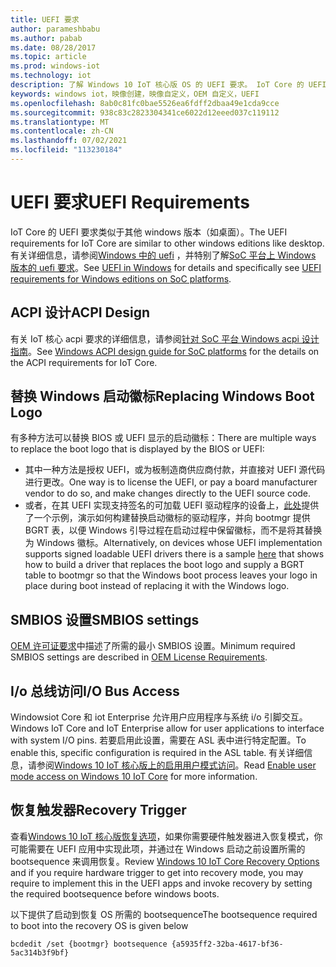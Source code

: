 ```yaml
---
title: UEFI 要求
author: parameshbabu
ms.author: pabab
ms.date: 08/28/2017
ms.topic: article
ms.prod: windows-iot
ms.technology: iot
description: 了解 Windows 10 IoT 核心版 OS 的 UEFI 要求。 IoT Core 的 UEFI 要求类似于其他 Windows 版本，如 Windows 10 桌面。
keywords: windows iot，映像创建，映像自定义，OEM 自定义，UEFI
ms.openlocfilehash: 8ab0c81fc0bae5526ea6fdff2dbaa49e1cda9cce
ms.sourcegitcommit: 938c83c2823304341ce6022d12eeed037c119112
ms.translationtype: MT
ms.contentlocale: zh-CN
ms.lasthandoff: 07/02/2021
ms.locfileid: "113230184"
---
```

# <a name="uefi-requirements"></a><span data-ttu-id="3b6ff-105">UEFI 要求</span><span class="sxs-lookup"><span data-stu-id="3b6ff-105">UEFI Requirements</span></span>

<span data-ttu-id="3b6ff-106">IoT Core 的 UEFI 要求类似于其他 windows 版本（如桌面）。</span><span class="sxs-lookup"><span data-stu-id="3b6ff-106">The UEFI requirements for IoT Core are similar to other windows editions like desktop.</span></span> <span data-ttu-id="3b6ff-107">有关详细信息，请参阅[Windows 中的 uefi](https://docs.microsoft.com/windows-hardware/drivers/bringup/uefi-in-windows) ，并特别了解[SoC 平台上 Windows 版本的 uefi 要求](https://docs.microsoft.com/windows-hardware/drivers/bringup/uefi-requirements-that-apply-to-all-windows-platforms)。</span><span class="sxs-lookup"><span data-stu-id="3b6ff-107">See [UEFI in Windows](https://docs.microsoft.com/windows-hardware/drivers/bringup/uefi-in-windows) for details and specifically see [UEFI requirements for Windows editions on SoC platforms](https://docs.microsoft.com/windows-hardware/drivers/bringup/uefi-requirements-that-apply-to-all-windows-platforms).</span></span> 

## <a name="acpi-design"></a><span data-ttu-id="3b6ff-108">ACPI 设计</span><span class="sxs-lookup"><span data-stu-id="3b6ff-108">ACPI Design</span></span>

<span data-ttu-id="3b6ff-109">有关 IoT 核心 acpi 要求的详细信息，请参阅[针对 SoC 平台 Windows acpi 设计指南](https://docs.microsoft.com/windows-hardware/drivers/bringup/windows-acpi-design-guide-for-soc-platforms)。</span><span class="sxs-lookup"><span data-stu-id="3b6ff-109">See [Windows ACPI design guide for SoC platforms](https://docs.microsoft.com/windows-hardware/drivers/bringup/windows-acpi-design-guide-for-soc-platforms) for the details on the ACPI requirements for IoT Core.</span></span>

## <a name="replacing-windows-boot-logo"></a><span data-ttu-id="3b6ff-110">替换 Windows 启动徽标</span><span class="sxs-lookup"><span data-stu-id="3b6ff-110">Replacing Windows Boot Logo</span></span>

<span data-ttu-id="3b6ff-111">有多种方法可以替换 BIOS 或 UEFI 显示的启动徽标：</span><span class="sxs-lookup"><span data-stu-id="3b6ff-111">There are multiple ways to replace the boot logo that is displayed by the BIOS or UEFI:</span></span>

* <span data-ttu-id="3b6ff-112">其中一种方法是授权 UEFI，或为板制造商供应商付款，并直接对 UEFI 源代码进行更改。</span><span class="sxs-lookup"><span data-stu-id="3b6ff-112">One way is to license the UEFI, or pay a board manufacturer vendor to do so, and make changes directly to the UEFI source code.</span></span>
* <span data-ttu-id="3b6ff-113">或者，在其 UEFI 实现支持签名的可加载 UEFI 驱动程序的设备上，[此处](https://github.com/Microsoft/MS_UEFI/tree/share/MsIoTSamples)提供了一个示例，演示如何构建替换启动徽标的驱动程序，并向 bootmgr 提供 BGRT 表，以便 Windows 引导过程在启动过程中保留徽标，而不是将其替换为 Windows 徽标。</span><span class="sxs-lookup"><span data-stu-id="3b6ff-113">Alternatively, on devices whose UEFI implementation supports signed loadable UEFI drivers there is a sample [here](https://github.com/Microsoft/MS_UEFI/tree/share/MsIoTSamples) that shows how to build a driver that replaces the boot logo and supply a BGRT table to bootmgr so that the Windows boot process leaves your logo in place during boot instead of replacing it with the Windows logo.</span></span>

## <a name="smbios-settings"></a><span data-ttu-id="3b6ff-114">SMBIOS 设置</span><span class="sxs-lookup"><span data-stu-id="3b6ff-114">SMBIOS settings</span></span>

<span data-ttu-id="3b6ff-115">[OEM 许可证要求](OEMLicenseRequirements.md)中描述了所需的最小 SMBIOS 设置。</span><span class="sxs-lookup"><span data-stu-id="3b6ff-115">Minimum required SMBIOS settings are described in [OEM License Requirements](OEMLicenseRequirements.md).</span></span>

## <a name="io-bus-access"></a><span data-ttu-id="3b6ff-116">I/o 总线访问</span><span class="sxs-lookup"><span data-stu-id="3b6ff-116">I/O Bus Access</span></span>

<span data-ttu-id="3b6ff-117">Windowsiot Core 和 iot Enterprise 允许用户应用程序与系统 i/o 引脚交互。</span><span class="sxs-lookup"><span data-stu-id="3b6ff-117">Windows IoT Core and IoT Enterprise allow for user applications to interface with system I/O pins.</span></span> <span data-ttu-id="3b6ff-118">若要启用此设置，需要在 ASL 表中进行特定配置。</span><span class="sxs-lookup"><span data-stu-id="3b6ff-118">To enable this, specific configuration is required in the ASL table.</span></span> <span data-ttu-id="3b6ff-119">有关详细信息，请参阅[Windows 10 IoT 核心版上的启用用户模式访问](https://docs.microsoft.com/windows/uwp/devices-sensors/enable-usermode-access)。</span><span class="sxs-lookup"><span data-stu-id="3b6ff-119">Read [Enable user mode access on Windows 10 IoT Core](https://docs.microsoft.com/windows/uwp/devices-sensors/enable-usermode-access) for more information.</span></span>

## <a name="recovery-trigger"></a><span data-ttu-id="3b6ff-120">恢复触发器</span><span class="sxs-lookup"><span data-stu-id="3b6ff-120">Recovery Trigger</span></span>

<span data-ttu-id="3b6ff-121">查看[Windows 10 IoT 核心版恢复选项](Recovery.md)，如果你需要硬件触发器进入恢复模式，你可能需要在 UEFI 应用中实现此项，并通过在 Windows 启动之前设置所需的 bootsequence 来调用恢复。</span><span class="sxs-lookup"><span data-stu-id="3b6ff-121">Review [Windows 10 IoT Core Recovery Options](Recovery.md) and if you require hardware trigger to get into recovery mode, you may require to implement this in the UEFI apps and invoke recovery by setting the required bootsequence before windows boots.</span></span>

<span data-ttu-id="3b6ff-122">以下提供了启动到恢复 OS 所需的 bootsequence</span><span class="sxs-lookup"><span data-stu-id="3b6ff-122">The bootsequence required to boot into the recovery OS is given below</span></span>

```
bcdedit /set {bootmgr} bootsequence {a5935ff2-32ba-4617-bf36-5ac314b3f9bf}
```
